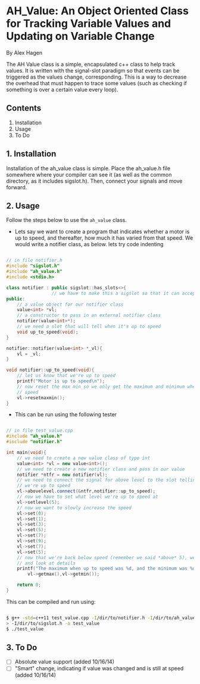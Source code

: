 # AH_Value: An Object Oriented Class for Tracking Variable Values and Updating on Variable Change

By Alex Hagen

The AH Value class is a simple, encapsulated c++ class to help track values.  It is written with the signal-slot paradigm so that events can be triggered as the values change, corresponding.  This is a way to decrease the overhead that must happen to trace some values (such as checking if something is over a certain value every loop).

## Contents
1. Installation
2. Usage
3. To Do

## 1. Installation
Installation of the ah_value class is simple.  Place the ah_value.h file somewhere where your compiler can see it (as well as the common directory, as it includes sigslot.h).  Then, connect your signals and move forward.

## 2. Usage
Follow the steps below to use the `ah_value` class.

* Lets say we want to create a program that indicates whether a motor is up to speed, and thereafter, how much it has varied from that speed.  We would write a notifier class, as below.
lets try code indenting

```c++

// in file notifier.h
#include "sigslot.h"
#include "ah_value.h"
#include <stdio.h>

class notifier : public sigslot::has_slots<>{
				 // we have to make this a sigslot so that it can accept slots
public:
	// a value object for our notifier class
	value<int> *vl;
	// a constructor to pass in an external notifier class
	notifier(value<int>*);
	// we need a slot that will tell when it's up to speed
	void up_to_speed(void);
}

notifier::notifier(value<int> *_vl){
	vl = _vl;
}

void notifier::up_to_speed(void){
	// let us know that we're up to speed
	printf("Motor is up to speed\n");
	// now reset the max min so we only get the maximum and minimum when up to 
	// speed
	vl->resetmaxmin();
}
```

* This can be run using the following tester

```c++

// in file test_value.cpp
#include "ah_value.h"
#include "notifier.h"

int main(void){
	// we need to create a new value class of type int
	value<int> *vl = new value<int>();
	// we need to create a new notifier class and pass in our value
	notifier *ntfr = new notifier(vl);
	// we need to connect the signal for above level to the slot telling us
	// we're up to speed
	vl->abovelevel.connect(&ntfr,notifier::up_to_speed);
	// now we have to set what level we're up to speed at
	vl->setlevel(5);
	// now we want to slowly increase the speed
	vl->set(0);
	vl->set(1);
	vl->set(3);
	vl->set(5);
	vl->set(7);
	vl->set(9);
	vl->set(7);
	vl->set(5);
	// now that we're back below speed (remember we said *above* 5), we can end 
	// and look at details
	printf("The maximum when up to speed was %d, and the minimum was %d.\n", \
		vl->getmax(),vl->getmin());

	return 0;
}
```

This can be compiled and run using:

```bash

$ g++ -std=c++11 test_value.cpp -I/dir/to/notifier.h -I/dir/to/ah_value.h \
> -I/dir/to/sigslot.h -o test_value
$ ./test_value
```

## 3. To Do
- [ ] Absolute value support (added 10/16/14)
- [ ] "Smart" change, indicating if value was changed and is still at speed (added 10/16/14)